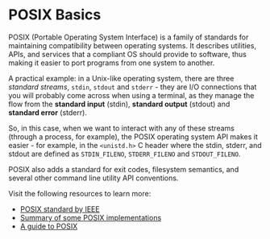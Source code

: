 # POSIX Basics

POSIX (Portable Operating System Interface) is a family of standards for maintaining compatibility between operating systems. It describes utilities, APIs, and services that a compliant OS should provide to software, thus making it easier to port programs from one system to another.

A practical example: in a Unix-like operating system, there are three _standard streams_, `stdin`, `stdout` and `stderr` - they are I/O connections that you will probably come across when using a terminal, as they manage the flow from the **standard input** (stdin), **standard output** (stdout) and **standard error** (stderr).

So, in this case, when we want to interact with any of these streams (through a process, for example), the POSIX operating system API makes it easier - for example, in the `<unistd.h>` C header where the stdin, stderr, and stdout are defined as `STDIN_FILENO`, `STDERR_FILENO` and `STDOUT_FILENO`.

POSIX also adds a standard for exit codes, filesystem semantics, and several other command line utility API conventions.

Visit the following resources to learn more:

- [POSIX standard by IEEE](https://pubs.opengroup.org/onlinepubs/9699919799/)
- [Summary of some POSIX implementations](https://unix.stackexchange.com/a/220877)
- [A guide to POSIX](https://www.baeldung.com/linux/posix)
